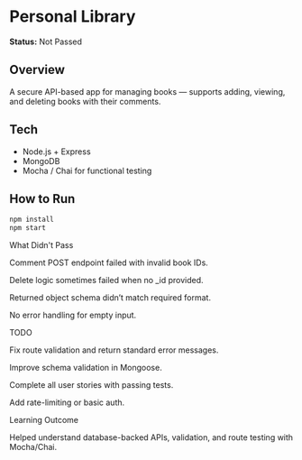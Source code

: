 

# Personal Library

**Status:** Not Passed

## Overview
A secure API-based app for managing books — supports adding, viewing, and deleting books with their comments.

## Tech
- Node.js + Express
- MongoDB
- Mocha / Chai for functional testing

## How to Run
```bash
npm install
npm start
```
What Didn't Pass

Comment POST endpoint failed with invalid book IDs.

Delete logic sometimes failed when no _id provided.

Returned object schema didn’t match required format.

No error handling for empty input.

TODO

Fix route validation and return standard error messages.

Improve schema validation in Mongoose.

Complete all user stories with passing tests.

Add rate-limiting or basic auth.

Learning Outcome

Helped understand database-backed APIs, validation, and route testing with Mocha/Chai.
